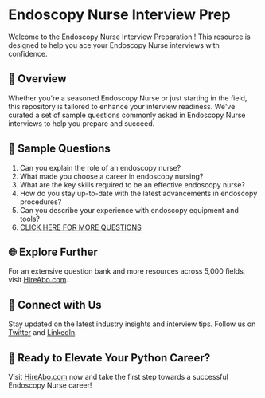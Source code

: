 # Endoscopy Nurse Interview Prep

Welcome to the Endoscopy Nurse Interview Preparation ! This resource is designed to help you ace your Endoscopy Nurse interviews with confidence.

## 🚀 Overview

Whether you're a seasoned Endoscopy Nurse or just starting in the field, this repository is tailored to enhance your interview readiness. We've curated a set of sample questions commonly asked in Endoscopy Nurse interviews to help you prepare and succeed.

## 📝 Sample Questions

1. Can you explain the role of an endoscopy nurse?
2. What made you choose a career in endoscopy nursing?
3. What are the key skills required to be an effective endoscopy nurse?
4. How do you stay up-to-date with the latest advancements in endoscopy procedures?
5. Can you describe your experience with endoscopy equipment and tools?
6. [CLICK HERE FOR MORE QUESTIONS](https://hireabo.com/job/2_0_30/Endoscopy%20Nurse)

## 🌐 Explore Further

For an extensive question bank and more resources across 5,000 fields, visit [HireAbo.com](https://www.hireabo.com).

## 📱 Connect with Us

Stay updated on the latest industry insights and interview tips. Follow us on [Twitter](https://twitter.com/hireabo) and [LinkedIn](https://www.linkedin.com/in/hire-abo-3609972a8/).

## 🚀 Ready to Elevate Your Python Career?

Visit [HireAbo.com](https://www.hireabo.com) now and take the first step towards a successful Endoscopy Nurse career!